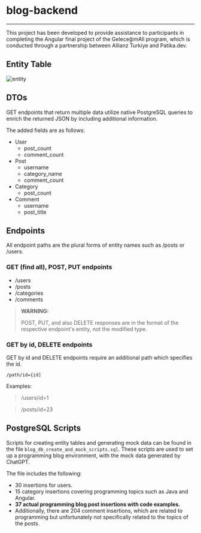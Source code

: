 # blog-backend

---
This project has been developed to provide assistance to participants in completing the Angular final project of the GeleceğimAll program, which is conducted through a partnership between Allianz Turkiye and Patika.dev.

## Entity Table

![entity](https://github.com/yamacbayin/blog-backend/assets/45321194/a55ef79b-6fed-4877-9f5f-da9b81777989)

## DTOs
GET endpoints that return multiple data utilize native PostgreSQL queries to enrich the returned JSON by including additional information.

The added fields are as follows:
- User
  - post_count
  - comment_count
- Post
  - username
  - category_name
  - comment_count
- Category
  - post_count
- Comment
  - username
  - post_title

## Endpoints
All endpoint paths are the plural forms of entity names such as /posts or /users.

### GET (find all), POST, PUT endpoints

- /users
- /posts
- /categories
- /comments

> **WARNING:**
> 
> POST, PUT, and also DELETE responses are in the format of the respective endpoint's entity, not the modified type.

### GET by id, DELETE endpoints 
GET by id and DELETE endpoints require an additional path which specifies the id.

```
/path/id={id]
```

Examples:

> /users/id=1

> /posts/id=23

## PostgreSQL Scripts

Scripts for creating entity tables and generating mock data can be found in the file `blog_db_create_and_mock_scripts.sql`. These scripts are used to set up a programming blog environment, with the mock data generated by ChatGPT.

The file includes the following:

- 30 insertions for users.
- 15 category insertions covering programming topics such as Java and Angular.
- **37 actual programming blog post insertions with code examples.**
- Additionally, there are 204 comment insertions, which are related to programming but unfortunately not specifically related to the topics of the posts.
